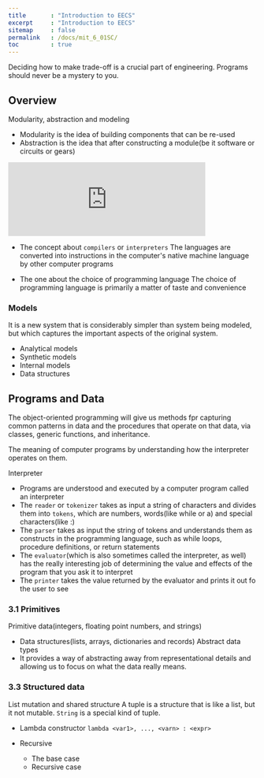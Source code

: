 ```yaml
---
title       : "Introduction to EECS"
excerpt     : "Introduction to EECS"
sitemap     : false
permalink   : /docs/mit_6_01SC/
toc         : true
---
```


Deciding how to make trade-off is a crucial part of engineering. Programs should never be a mystery to you.


## Overview
Modularity, abstraction and modeling
* Modularity is the idea of building components that can be re-used
* Abstraction is the idea that after constructing a module(be it software or circuits or gears)

<iframe src="https://hostux.social/@aisuko/109765016605390102/embed" class="mastodon-embed" style="max-width: 100%; border: 0" width="400" allowfullscreen="allowfullscreen"></iframe><script src="https://hostux.social/embed.js" async="async"></script>


* The concept about `compilers` or `interpreters`
The languages are converted into instructions in the computer's native machine language by other computer programs

* The one about the choice of programming language
The choice of programming language is primarily a matter of taste and convenience

### Models
It is a new system that is considerably simpler than system being modeled, but which captures the important aspects of the original system.

* Analytical models
* Synthetic models
* Internal models
* Data structures


## Programs and Data
The object-oriented programming will give us methods fpr capturing common patterns in data and the procedures that operate on that data, via classes, generic functions, and inheritance.

The meaning of computer programs by understanding how the interpreter operates on them.

Interpreter
  * Programs are understood and executed by a computer program called an interpreter
  * The `reader` or `tokenizer` takes as input a string of characters and divides them into `tokens`, which are numbers, words(like while or a) and special characters(like :)
  * The `parser` takes as input the string of tokens and understands them as constructs in the programming language, such as while loops, procedure definitions, or return statements
  * The `evaluator`(which is also sometimes called the interpreter, as well) has the really interesting job of determining the value and effects of the program that you ask it to interpret
  * The `printer` takes the value returned by the evaluator and prints it out fo the user to see

### 3.1 Primitives
Primitive data(integers, floating point numbers, and strings)
  * Data structures(lists, arrays, dictionaries and records)
Abstract data types
  * It provides a way of abstracting away from representational details and allowing us to focus on what the data really means.

### 3.3 Structured data
List mutation and shared structure
A tuple is a structure that is like a list, but it not mutable. `String` is a special kind of tuple.

* Lambda constructor
  `lambda <var1>, ..., <varn> : <expr>`

* Recursive
  * The base case
  * Recursive case
